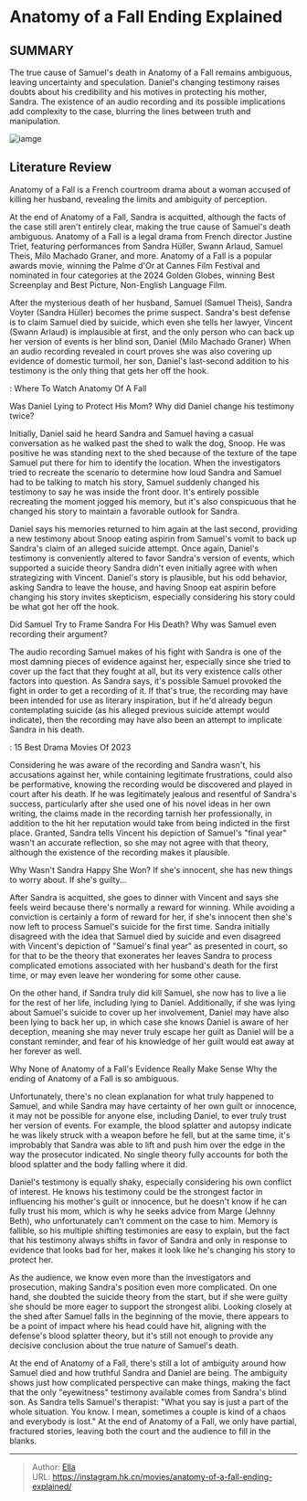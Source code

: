 # Anatomy of a Fall Ending Explained


## SUMMARY 



  The true cause of Samuel&#39;s death in Anatomy of a Fall remains ambiguous, leaving uncertainty and speculation.   Daniel&#39;s changing testimony raises doubts about his credibility and his motives in protecting his mother, Sandra.   The existence of an audio recording and its possible implications add complexity to the case, blurring the lines between truth and manipulation.  

![iamge](https://static1.srcdn.com/wordpress/wp-content/uploads/2024/01/anatomy-of-a-fall-movie-ending-explained.jpg)

## Literature Review

Anatomy of a Fall is a French courtroom drama about a woman accused of killing her husband, revealing the limits and ambiguity of perception.




At the end of Anatomy of a Fall, Sandra is acquitted, although the facts of the case still aren&#39;t entirely clear, making the true cause of Samuel&#39;s death ambiguous. Anatomy of a Fall is a legal drama from French director Justine Triet, featuring performances from Sandra Hüller, Swann Arlaud, Samuel Theis, Milo Machado Graner, and more. Anatomy of a Fall is a popular awards movie, winning the Palme d&#39;Or at Cannes Film Festival and nominated in four categories at the 2024 Golden Globes, winning Best Screenplay and Best Picture, Non-English Language Film.




After the mysterious death of her husband, Samuel (Samuel Theis), Sandra Voyter (Sandra Hüller) becomes the prime suspect. Sandra&#39;s best defense is to claim Samuel died by suicide, which even she tells her lawyer, Vincent (Swann Arlaud) is implausible at first, and the only person who can back up her version of events is her blind son, Daniel (Milo Machado Graner) When an audio recording revealed in court proves she was also covering up evidence of domestic turmoil, her son, Daniel&#39;s last-second addition to his testimony is the only thing that gets her off the hook.

 : Where To Watch Anatomy Of A Fall


 Was Daniel Lying to Protect His Mom? 
Why did Daniel change his testimony twice?
         

Initially, Daniel said he heard Sandra and Samuel having a casual conversation as he walked past the shed to walk the dog, Snoop. He was positive he was standing next to the shed because of the texture of the tape Samuel put there for him to identify the location. When the investigators tried to recreate the scenario to determine how loud Sandra and Samuel had to be talking to match his story, Samuel suddenly changed his testimony to say he was inside the front door. It&#39;s entirely possible recreating the moment jogged his memory, but it&#39;s also conspicuous that he changed his story to maintain a favorable outlook for Sandra.




Daniel says his memories returned to him again at the last second, providing a new testimony about Snoop eating aspirin from Samuel&#39;s vomit to back up Sandra&#39;s claim of an alleged suicide attempt. Once again, Daniel&#39;s testimony is conveniently altered to favor Sandra&#39;s version of events, which supported a suicide theory Sandra didn&#39;t even initially agree with when strategizing with Vincent. Daniel&#39;s story is plausible, but his odd behavior, asking Sandra to leave the house, and having Snoop eat aspirin before changing his story invites skepticism, especially considering his story could be what got her off the hook.



 Did Samuel Try to Frame Sandra For His Death? 
Why was Samuel even recording their argument?
         

The audio recording Samuel makes of his fight with Sandra is one of the most damning pieces of evidence against her, especially since she tried to cover up the fact that they fought at all, but its very existence calls other factors into question. As Sandra says, it&#39;s possible Samuel provoked the fight in order to get a recording of it. If that&#39;s true, the recording may have been intended for use as literary inspiration, but if he&#39;d already begun contemplating suicide (as his alleged previous suicide attempt would indicate), then the recording may have also been an attempt to implicate Sandra in his death.




 : 15 Best Drama Movies Of 2023

Considering he was aware of the recording and Sandra wasn&#39;t, his accusations against her, while containing legitimate frustrations, could also be performative, knowing the recording would be discovered and played in court after his death. If he was legitimately jealous and resentful of Sandra&#39;s success, particularly after she used one of his novel ideas in her own writing, the claims made in the recording tarnish her professionally, in addition to the hit her reputation would take from being indicted in the first place. Granted, Sandra tells Vincent his depiction of Samuel&#39;s &#34;final year&#34; wasn&#39;t an accurate reflection, so she may not agree with that theory, although the existence of the recording makes it plausible.



 Why Wasn&#39;t Sandra Happy She Won? 
If she&#39;s innocent, she has new things to worry about. If she&#39;s guilty...
         




After Sandra is acquitted, she goes to dinner with Vincent and says she feels weird because there&#39;s normally a reward for winning. While avoiding a conviction is certainly a form of reward for her, if she&#39;s innocent then she&#39;s now left to process Samuel&#39;s suicide for the first time. Sandra initially disagreed with the idea that Samuel died by suicide and even disagreed with Vincent&#39;s depiction of &#34;Samuel&#39;s final year&#34; as presented in court, so for that to be the theory that exonerates her leaves Sandra to process complicated emotions associated with her husband&#39;s death for the first time, or may even leave her wondering for some other cause.

On the other hand, if Sandra truly did kill Samuel, she now has to live a lie for the rest of her life, including lying to Daniel. Additionally, if she was lying about Samuel&#39;s suicide to cover up her involvement, Daniel may have also been lying to back her up, in which case she knows Daniel is aware of her deception, meaning she may never truly escape her guilt as Daniel will be a constant reminder, and fear of his knowledge of her guilt would eat away at her forever as well.






 Why None of Anatomy of a Fall&#39;s Evidence Really Make Sense 
Why the ending of Anatomy of a Fall is so ambiguous.
         

Unfortunately, there&#39;s no clean explanation for what truly happened to Samuel, and while Sandra may have certainty of her own guilt or innocence, it may not be possible for anyone else, including Daniel, to ever truly trust her version of events. For example, the blood splatter and autopsy indicate he was likely struck with a weapon before he fell, but at the same time, it&#39;s improbably that Sandra was able to lift and push him over the edge in the way the prosecutor indicated. No single theory fully accounts for both the blood splatter and the body falling where it did.

Daniel&#39;s testimony is equally shaky, especially considering his own conflict of interest. He knows his testimony could be the strongest factor in influencing his mother&#39;s guilt or innocence, but he doesn&#39;t know if he can fully trust his mom, which is why he seeks advice from Marge (Jehnny Beth), who unfortunately can&#39;t comment on the case to him. Memory is fallible, so his multiple shifting testimonies are easy to explain, but the fact that his testimony always shifts in favor of Sandra and only in response to evidence that looks bad for her, makes it look like he&#39;s changing his story to protect her.




As the audience, we know even more than the investigators and prosecution, making Sandra&#39;s position even more complicated. On one hand, she doubted the suicide theory from the start, but if she were guilty she should be more eager to support the strongest alibi. Looking closely at the shed after Samuel falls in the beginning of the movie, there appears to be a point of impact where his head could have hit, aligning with the defense&#39;s blood splatter theory, but it&#39;s still not enough to provide any decisive conclusion about the true nature of Samuel&#39;s death.

At the end of Anatomy of a Fall, there&#39;s still a lot of ambiguity around how Samuel died and how truthful Sandra and Daniel are being. The ambiguity shows just how complicated perspective can make things, making the fact that the only &#34;eyewitness&#34; testimony available comes from Sandra&#39;s blind son. As Sandra tells Samuel&#39;s therapist: &#34;What you say is just a part of the whole situation. You know. I mean, sometimes a couple is kind of a chaos and everybody is lost.&#34; At the end of Anatomy of a Fall, we only have partial, fractured stories, leaving both the court and the audience to fill in the blanks.






---

> Author: [Ella](https://instagram.hk.cn/)  
> URL: https://instagram.hk.cn/movies/anatomy-of-a-fall-ending-explained/  

